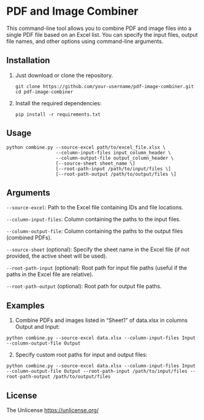 # PDF and Image Combiner

This command-line tool allows you to combine PDF and image files into a single PDF file
based on an Excel list. You can specify the input files, output file names, and other
options using command-line arguments.

## Installation

1. Just download or clone the repository.

   ```
   git clone https://github.com/your-username/pdf-image-combiner.git
   cd pdf-image-combiner
   ````

2. Install the required dependencies:

   ```
   pip install -r requirements.txt
   ```

## Usage

```
python combine.py --source-excel path/to/excel_file.xlsx \
                  --column-input-files input_column_header \
                  --column-output-file output_column_header \
                  [--source-sheet sheet_name \]
                  [--root-path-input /path/to/input/files \]
                  [--root-path-output /path/to/output/files \]
```

## Arguments

```--source-excel```: Path to the Excel file containing IDs and file locations.

```--column-input-files```: Column containing the paths to the input files.

```--column-output-file```: Column containing the paths to the output files (combined PDFs).

```--source-sheet``` (optional): Specify the sheet name in the Excel file (if not provided, the active sheet will be
used).

```--root-path-input``` (optional): Root path for input file paths (useful if the paths in the Excel file are relative).

```--root-path-output``` (optional): Root path for output file paths.

## Examples

1. Combine PDFs and images listed in “Sheet1” of data.xlsx in columns Output and Input:

```
python combine.py --source-excel data.xlsx --column-input-files Input --column-output-file Output
```

2. Specify custom root paths for input and output files:

```
python combine.py --source-excel data.xlsx --column-input-files Input --column-output-file Output --root-path-input /path/to/input/files --root-path-output /path/to/output/files
```

## License
The Unlicense https://unlicense.org/
